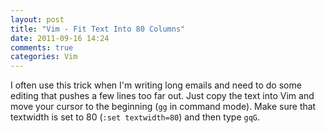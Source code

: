 ```yaml
---
layout: post
title: "Vim - Fit Text Into 80 Columns"
date: 2011-09-16 14:24
comments: true
categories: Vim
---
```


I often use this trick when I'm writing long emails and need to do some editing
that pushes a few lines too far out. Just copy the text into Vim and move your
cursor to the beginning (`gg` in command mode). Make sure that textwidth is set
to 80 (`:set textwidth=80`) and then type `gqG`.
